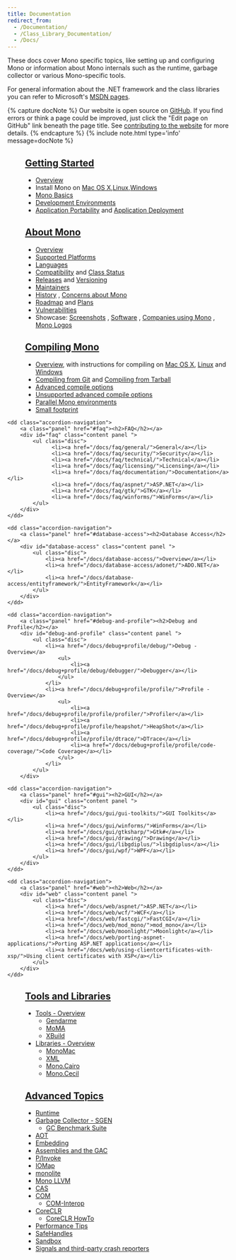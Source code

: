 ```yaml
---
title: Documentation
redirect_from:
  - /Documentation/
  - /Class_Library_Documentation/
  - /Docs/
---
```


These docs cover Mono specific topics, like setting up and configuring Mono or information about Mono internals such as the runtime, garbage collector or various Mono-specific tools.

For general information about the .NET framework and the class libraries you can refer to Microsoft's [MSDN pages](http://msdn.microsoft.com/en-us/library/ff361664.aspx).

{% capture docNote %}
Our website is open source on [GitHub](https://github.com/mono/website). If you find errors or think a page could be improved, just click the "Edit page on GitHub" link beneath the page title. See [contributing to the website](https://github.com/mono/website#contributing-to-the-website) for more details.
{% endcapture %}
{% include note.html type='info' message=docNote %}

<dl class="accordion" data-accordion>
    <dd class="accordion-navigation">
        <a class="panel" href="#getting-started"><h2>Getting Started</h2></a>
        <div id="getting-started" class="content panel active">
            <ul class="disc">
                <li><a href="/docs/getting-started">Overview</a></li>
                <li>Install Mono on <a href="/docs/getting-started/install/mac/">Mac OS X</a>,<a href="/docs/getting-started/install/linux/">Linux</a>,<a href="/docs/getting-started/install/windows/">Windows</a></li>
                <li><a href="/docs/getting-started/mono-basics/">Mono Basics</a></li>
                <li><a href="/docs/getting-started/development-environments/">Development Environments</a> </li>
                <li><a href="/docs/getting-started/application-portability/">Application Portability</a> and <a href="/docs/getting-started/application-deployment/">Application Deployment</a></li>
            </ul>
        </div>
    </dd>

   <dd class="accordion-navigation">
        <a class="panel" href="#about-mono"><h2>About Mono</h2></a>
        <div id="about-mono" class="content panel ">
            <ul class="disc">
                <li><a href="/docs/about-mono/">Overview</a></li>
                <li><a href="/docs/about-mono/supported-platforms/">Supported Platforms</a></li>
                <li><a href="/docs/about-mono/languages/">Languages</a></li>
                <li><a href="/docs/about-mono/compatibility/">Compatibility</a> and <a href="/docs/about-mono/class-status/">Class Status</a></li>
                <li><a href="/docs/about-mono/releases/">Releases</a> and <a href="/docs/about-mono/versioning/">Versioning</a></li>
                <li><a href="/docs/about-mono/maintainers/">Maintainers</a></li>
                <li><a href="/docs/about-mono/history/">History</a> , <a href="/docs/about-mono/concerns-about-mono/">Concerns about Mono</a></li>
                <li><a href="/docs/about-mono/roadmap/">Roadmap</a> and <a href="/docs/about-mono/plans/">Plans</a></li>
                <li><a href="/docs/about-mono/vulnerabilities/">Vulnerabilities</a></li>
                <li>Showcase: <a href="/docs/about-mono/showcase/screenshots/">Screenshots</a> , <a href="/docs/about-mono/showcase/software/">Software</a> , <a href="/docs/about-mono/showcase/companies-using-mono/">Companies using Mono</a> , <a href="/docs/about-mono/logos/">Mono Logos</a></li>
            </ul>
        </div>
    </dd>

   <dd class="accordion-navigation">
        <a class="panel" href="#compiling-mono"><h2>Compiling Mono</h2></a>
        <div id="compiling-mono" class="content panel ">
            <ul class="disc">
                <li><a href="/docs/compiling-mono/">Overview</a>, with instructions for compiling on <a href="/docs/compiling-mono/mac/">Mac OS X</a>, <a href="/docs/compiling-mono/linux/">Linux</a> and <a href="/docs/compiling-mono/windows/">Windows</a></li>
                <li><a href="/docs/compiling-mono/compiling-from-git/">Compiling from Git</a> and <a href="/docs/compiling-mono/compiling-from-tarball/">Compiling from Tarball</a></li>
                <li><a href="/docs/compiling-mono/advanced-mono-compile-options/">Advanced compile options</a></li>
                <li><a href="/docs/compiling-mono/unsupported-advanced-compile-options/">Unsupported advanced compile options</a></li>
                <li><a href="/docs/compiling-mono/parallel-mono-environments/">Parallel Mono environments</a></li>
                <li><a href="/docs/compiling-mono/small-footprint/">Small footprint</a></li>
            </ul>
        </div>
    </dd>

    <dd class="accordion-navigation">
        <a class="panel" href="#faq"><h2>FAQ</h2></a>
        <div id="faq" class="content panel ">
            <ul class="disc">
                  <li><a href="/docs/faq/general/">General</a></li>
                  <li><a href="/docs/faq/security/">Security</a></li>
                  <li><a href="/docs/faq/technical/">Technical</a></li>
                  <li><a href="/docs/faq/licensing/">Licensing</a></li>
                  <li><a href="/docs/faq/documentation/">Documentation</a></li>
                  <li><a href="/docs/faq/aspnet/">ASP.NET</a></li>
                  <li><a href="/docs/faq/gtk/">GTK</a></li>
                  <li><a href="/docs/faq/winforms/">WinForms</a></li>
            </ul>
        </div>
    </dd>

    <dd class="accordion-navigation">
        <a class="panel" href="#database-access"><h2>Database Access</h2></a>
        <div id="database-access" class="content panel ">
            <ul class="disc">
                <li><a href="/docs/database-access/">Overview</a></li>
                <li><a href="/docs/database-access/adonet/">ADO.NET</a></li>
                <li><a href="/docs/database-access/entityframework/">EntityFramework</a></li>
            </ul>
        </div>
    </dd>

    <dd class="accordion-navigation">
        <a class="panel" href="#debug-and-profile"><h2>Debug and Profile</h2></a>
        <div id="debug-and-profile" class="content panel ">
            <ul class="disc">
                <li><a href="/docs/debug+profile/debug/">Debug - Overview</a>
                    <ul>
                        <li><a href="/docs/debug+profile/debug/debugger/">Debugger</a></li>
                    </ul>
                </li>
                <li><a href="/docs/debug+profile/profile/">Profile - Overview</a>
                    <ul>
                        <li><a href="/docs/debug+profile/profile/profiler/">Profiler</a></li>
                        <li><a href="/docs/debug+profile/profile/heapshot/">HeapShot</a></li>
                        <li><a href="/docs/debug+profile/profile/dtrace/">DTrace</a></li>
                        <li><a href="/docs/debug+profile/profile/code-coverage/">Code Coverage</a></li>
                    </ul>
                </li>
            </ul>
        </div>
   </dd>

    <dd class="accordion-navigation">
        <a class="panel" href="#gui"><h2>GUI</h2></a>
        <div id="gui" class="content panel ">
            <ul class="disc">
                <li><a href="/docs/gui/gui-toolkits/">GUI Toolkits</a></li>
                <li><a href="/docs/gui/winforms/">WinForms</a></li>
                <li><a href="/docs/gui/gtksharp/">Gtk#</a></li>
                <li><a href="/docs/gui/drawing/">Drawing</a></li>
                <li><a href="/docs/gui/libgdiplus/">libgdiplus</a></li>
                <li><a href="/docs/gui/wpf/">WPF</a></li>
            </ul>
        </div>
    </dd>

    <dd class="accordion-navigation">
        <a class="panel" href="#web"><h2>Web</h2></a>
        <div id="web" class="content panel ">
            <ul class="disc">
                <li><a href="/docs/web/aspnet/">ASP.NET</a></li>
                <li><a href="/docs/web/wcf/">WCF</a></li>
                <li><a href="/docs/web/fastcgi/">FastCGI</a></li>
                <li><a href="/docs/web/mod_mono/">mod_mono</a></li>
                <li><a href="/docs/web/moonlight/">Moonlight</a></li>
                <li><a href="/docs/web/porting-aspnet-applications/">Porting ASP.NET applications</a></li>
                <li><a href="/docs/web/using-clientcertificates-with-xsp/">Using client certificates with XSP</a></li>
            </ul>
        </div>
    </dd>

   <dd class="accordion-navigation">
        <a class="panel" href="#tools-and-libraries"><h2>Tools and Libraries</h2></a>
        <div id="tools-and-libraries" class="content panel ">
            <ul class="disc">
                <li><a href="/docs/tools+libraries/tools/">Tools - Overview</a>
                    <ul>
                        <li><a href="/docs/tools+libraries/tools/gendarme/">Gendarme</a></li>
                        <li><a href="/docs/tools+libraries/tools/moma/">MoMA</a></li>
                        <li><a href="/docs/tools+libraries/tools/xbuild/">XBuild</a></li>
                    </ul>
                </li>
                <li><a href="/docs/tools+libraries/libraries/">Libraries - Overview</a>
                   <ul>
                      <li><a href="/docs/tools+libraries/libraries/monomac/">MonoMac</a></li>
                      <li><a href="/docs/tools+libraries/libraries/xml/">XML</a></li>
                      <li><a href="/docs/tools+libraries/libraries/Mono.Cairo/">Mono.Cairo</a></li>
                      <li><a href="/docs/tools+libraries/libraries/Mono.Cecil/">Mono.Cecil</a></li>
                   </ul>
                </li>
            </ul>
        </div>
    </dd>

   <dd class="accordion-navigation">
        <a class="panel" href="#advanced-topics"><h2>Advanced Topics</h2></a>
        <div id="advanced-topics" class="content panel ">
            <ul class="disc">
                <li><a href="/docs/advanced/runtime/">Runtime</a></li>
                <li><a href="/docs/advanced/garbage-collector/sgen/">Garbage Collector - SGEN</a>
                    <ul>
                        <li><a href="/docs/advanced/garbage-collector/benchmark-suite/">GC Benchmark Suite</a></li>
                    </ul>
                </li>
                <li><a href="/docs/advanced/aot/">AOT</a></li>
                <li><a href="/docs/advanced/embedding/">Embedding</a></li>
                <li><a href="/docs/advanced/assemblies-and-the-gac/">Assemblies and the GAC</a></li>
                <li><a href="/docs/advanced/pinvoke/">P/Invoke</a></li>
                <li><a href="/docs/advanced/iomap/">IOMap</a></li>
                <li><a href="/docs/advanced/monolite/">monolite</a></li>
                <li><a href="/docs/advanced/mono-llvm/">Mono LLVM</a></li>
                <li><a href="/docs/advanced/cas/">CAS</a></li>
                <li><a href="/docs/advanced/com/">COM</a>
                    <ul>
                        <li><a href="/docs/advanced/com-interop/">COM-Interop</a></li>
                    </ul>
                </li>
                <li><a href="/docs/advanced/coreclr/">CoreCLR</a>
                    <ul>
                        <li><a href="/docs/advanced/coreclr-howto/">CoreCLR HowTo</a></li>
                    </ul>
                </li>
                <li><a href="/docs/advanced/performance-tips/">Performance Tips</a></li>
                <li><a href="/docs/advanced/safehandles/">SafeHandles</a></li>
                <li><a href="/docs/advanced/sandbox/">Sandbox</a></li>
                <li><a href="/docs/advanced/signals/">Signals and third-party crash reporters</a></li>
            </ul>
        </div>
    </dd>
</dl>
